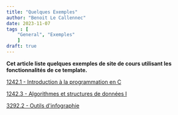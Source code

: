 ```yaml
---
title: "Quelques Exemples"
author: "Benoit Le Callennec"
date: 2023-11-07
tags : [
    "General", "Exemples"
    ]
draft: true
---
```


**Cet article liste quelques exemples de site de cours utilisant les fonctionnalités de ce template.**

[1242.1 - Introduction à la programmation en C](http://enseignement.pages.ing.he-arc.ch/isc/cours/niveau-1/1242.1-langage-c/1242.1-langage-c-website/)

[1242.3 - Algorithmes et structures de données I](http://enseignement.pages.ing.he-arc.ch/isc/cours/niveau-1/1242.3-algorithmes-et-structures-de-donn-es-i/1242.3-algorithmes-et-structures-de-donnees-i/)

[3292.2 - Outils d'infographie](http://enseignement.pages.ing.he-arc.ch/isc/cours/niveau-3/3292.2-infographie-unity/website/)
